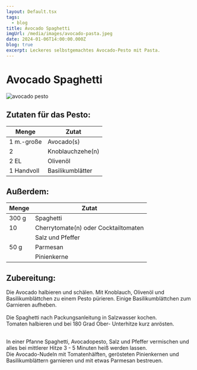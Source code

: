 ```yaml
---
layout: Default.tsx
tags:
  - blog
title: Avocado Spaghetti
imgUrl: /media/images/avocado-pasta.jpeg
date: 2024-01-06T14:00:00.000Z
blog: true
excerpt: Leckeres selbstgemachtes Avocado-Pesto mit Pasta.
---
```


# Avocado Spaghetti

![avocado pesto](/media/images/avocado-pasta.jpeg)

## Zutaten für das Pesto:

| Menge      | Zutat            |
| ---------- | ---------------- |
| 1 m.-große | Avocado(s)       |
| 2          | Knoblauchzehe(n) |
| 2 EL       | Olivenöl         |
| 1 Handvoll | Basilikumblätter |

## Außerdem:

| Menge | Zutat                                |
| ----- | ------------------------------------ |
| 300 g | Spaghetti                            |
| 10    | Cherrytomate(n) oder Cocktailtomaten |
|       | Salz und Pfeffer                     |
| 50 g  | Parmesan                             |
|       | Pinienkerne                          |

## Zubereitung:

Die Avocado halbieren und schälen. Mit Knoblauch, Olivenöl und Basilikumblättchen zu einem Pesto pürieren. Einige Basilikumblättchen zum Garnieren aufheben.\
\
Die Spaghetti nach Packungsanleitung in Salzwasser kochen.\
Tomaten halbieren und bei 180 Grad Ober- Unterhitze kurz anrösten.

\
In einer Pfanne Spaghetti, Avocadopesto, Salz und Pfeffer vermischen und alles bei mittlerer Hitze 3 - 5 Minuten heiß werden lassen.\
Die Avocado-Nudeln mit Tomatenhälften, gerösteten Pinienkernen und Basilikumblättern garnieren und mit etwas Parmesan bestreuen.
